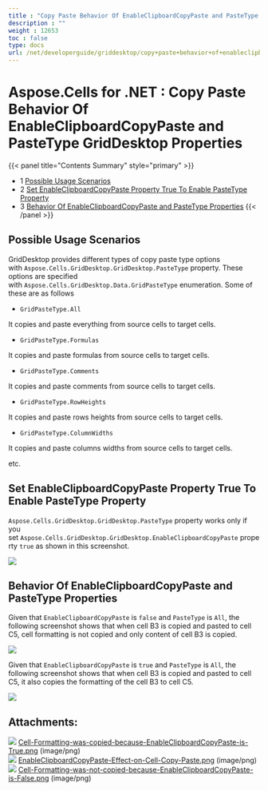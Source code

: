```yaml
---
title : "Copy Paste Behavior Of EnableClipboardCopyPaste and PasteType GridDesktop Properties" 
description : "" 
weight : 12653 
toc : false
type: docs
url: /net/developerguide/griddesktop/copy+paste+behavior+of+enableclipboardcopypaste+and+pastetype+griddesktop+properties/
---
```


# Aspose.Cells for .NET : Copy Paste Behavior Of EnableClipboardCopyPaste and PasteType GridDesktop Properties


{{< panel title="Contents Summary" style="primary" >}}
*   1 [Possible Usage Scenarios](#possible-usage-scenarios)
*   2 [Set EnableClipboardCopyPaste Property True To Enable PasteType Property](#set-enableclipboardcopypaste-property-true-to-enable pastetype-property)
*   3 [Behavior Of EnableClipboardCopyPaste and PasteType Properties](#behavior-of-enableclipboardcopypaste-and-pastetype-properties)
{{< /panel >}}
 

## Possible Usage Scenarios

GridDesktop provides different types of copy paste type options with `Aspose.Cells.GridDesktop.GridDesktop.PasteType` property. These options are specified with `Aspose.Cells.GridDesktop.Data.GridPasteType` enumeration. Some of these are as follows

*   `GridPasteType.All`

It copies and paste everything from source cells to target cells.

*   `GridPasteType.Formulas`

It copies and paste formulas from source cells to target cells.

*   `GridPasteType.Comments`

It copies and paste comments from source cells to target cells.

*   `GridPasteType.RowHeights`

It copies and paste rows heights from source cells to target cells.

*   `GridPasteType.ColumnWidths`

It copies and paste columns widths from source cells to target cells.

etc.

## Set EnableClipboardCopyPaste Property True To Enable PasteType Property

`Aspose.Cells.GridDesktop.GridDesktop.PasteType` property works only if you set `Aspose.Cells.GridDesktop.GridDesktop.EnableClipboardCopyPaste` property `true` as shown in this screenshot.

![](https://docs2.aspose.com/cells/net/attachments/54690466/55541835.png)

## Behavior Of EnableClipboardCopyPaste and PasteType Properties

Given that `EnableClipboardCopyPaste` is `false` and `PasteType` is `All`, the following screenshot shows that when cell B3 is copied and pasted to cell C5, cell formatting is not copied and only content of cell B3 is copied.

![](https://docs2.aspose.com/cells/net/attachments/54690466/55541834.png)

Given that `EnableClipboardCopyPaste` is `true` and `PasteType` is `All`, the following screenshot shows that when cell B3 is copied and pasted to cell C5, it also copies the formatting of the cell B3 to cell C5.

![](https://docs2.aspose.com/cells/net/attachments/54690466/55541833.png)

## Attachments:

![](https://docs2.aspose.com/cells/net/images/icons/bullet_blue.gif) [Cell-Formatting-was-copied-because-EnableClipboardCopyPaste-is-True.png](https://docs2.aspose.com/cells/net/attachments/54690466/55541833.png) (image/png)  
![](https://docs2.aspose.com/cells/net/images/icons/bullet_blue.gif) [EnableClipboardCopyPaste-Effect-on-Cell-Copy-Paste.png](https://docs2.aspose.com/cells/net/attachments/54690466/55541835.png) (image/png)  
![](https://docs2.aspose.com/cells/net/images/icons/bullet_blue.gif) [Cell-Formatting-was-not-copied-because-EnableClipboardCopyPaste-is-False.png](https://docs2.aspose.com/cells/net/attachments/54690466/55541834.png) (image/png)  

